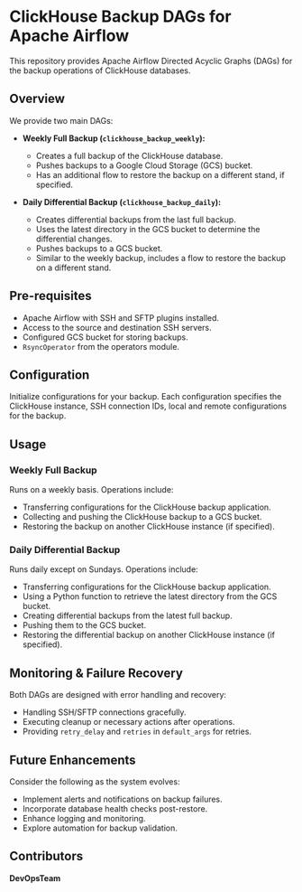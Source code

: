 # ClickHouse Backup DAGs for Apache Airflow

This repository provides Apache Airflow Directed Acyclic Graphs (DAGs) for the backup operations of ClickHouse databases.

## Overview

We provide two main DAGs:

- **Weekly Full Backup (`clickhouse_backup_weekly`):**
    - Creates a full backup of the ClickHouse database.
    - Pushes backups to a Google Cloud Storage (GCS) bucket.
    - Has an additional flow to restore the backup on a different stand, if specified.

- **Daily Differential Backup (`clickhouse_backup_daily`):**
    - Creates differential backups from the last full backup.
    - Uses the latest directory in the GCS bucket to determine the differential changes.
    - Pushes backups to a GCS bucket.
    - Similar to the weekly backup, includes a flow to restore the backup on a different stand.

## Pre-requisites

- Apache Airflow with SSH and SFTP plugins installed.
- Access to the source and destination SSH servers.
- Configured GCS bucket for storing backups.
- `RsyncOperator` from the operators module.

## Configuration

Initialize configurations for your backup. Each configuration specifies the ClickHouse instance, SSH connection IDs, local and remote configurations for the backup.

## Usage

### Weekly Full Backup

Runs on a weekly basis. Operations include:
- Transferring configurations for the ClickHouse backup application.
- Collecting and pushing the ClickHouse backup to a GCS bucket.
- Restoring the backup on another ClickHouse instance (if specified).

### Daily Differential Backup

Runs daily except on Sundays. Operations include:
- Transferring configurations for the ClickHouse backup application.
- Using a Python function to retrieve the latest directory from the GCS bucket.
- Creating differential backups from the latest full backup.
- Pushing them to the GCS bucket.
- Restoring the differential backup on another ClickHouse instance (if specified).

## Monitoring & Failure Recovery

Both DAGs are designed with error handling and recovery:
- Handling SSH/SFTP connections gracefully.
- Executing cleanup or necessary actions after operations.
- Providing `retry_delay` and `retries` in `default_args` for retries.

## Future Enhancements

Consider the following as the system evolves:
- Implement alerts and notifications on backup failures.
- Incorporate database health checks post-restore.
- Enhance logging and monitoring.
- Explore automation for backup validation.

## Contributors

**DevOpsTeam**

